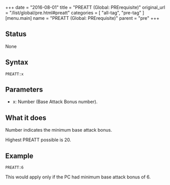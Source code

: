 +++
date = "2016-08-01"
title = "PREATT (Global: PRErequisite)"
original_url = "/list/global/pre.html#preatt"
categories = [ "all-tag", "pre-tag" ]
[menu.main]
    name = "PREATT (Global: PRErequisite)"
    parent = "pre"
+++

## Status

None

## Syntax

`PREATT:x`

## Parameters

-   x: Number (Base Attack Bonus number).



What it does
------------

Number indicates the minimum base attack bonus.

Highest PREATT possible is 20.

Example
-------

`PREATT:6`

This would apply only if the PC had minimum base attack bonus of 6.

